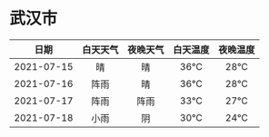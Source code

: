 # 武汉市
|日期|白天天气|夜晚天气|白天温度|夜晚温度|
|:--:|:--:|:--:|:--:|:--:|
|2021-07-15|晴|晴|36℃|28℃|
|2021-07-16|阵雨|晴|36℃|28℃|
|2021-07-17|阵雨|阵雨|33℃|27℃|
|2021-07-18|小雨|阴|30℃|24℃|
